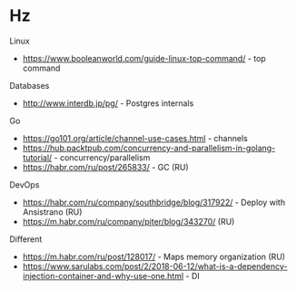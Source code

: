 # Hz

Linux
- https://www.booleanworld.com/guide-linux-top-command/ - top command

Databases
- http://www.interdb.jp/pg/ - Postgres internals

Go
- https://go101.org/article/channel-use-cases.html - channels
- https://hub.packtpub.com/concurrency-and-parallelism-in-golang-tutorial/ - concurrency/parallelism
- https://habr.com/ru/post/265833/ - GC (RU)

DevOps
- https://habr.com/ru/company/southbridge/blog/317922/ - Deploy with Ansistrano (RU)
- https://m.habr.com/ru/company/piter/blog/343270/ (RU)

Different
- https://m.habr.com/ru/post/128017/ - Maps memory organization (RU)
- https://www.sarulabs.com/post/2/2018-06-12/what-is-a-dependency-injection-container-and-why-use-one.html - DI
